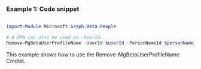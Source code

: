 ### Example 1: Code snippet

```powershell

Import-Module Microsoft.Graph.Beta.People

# A UPN can also be used as -UserId.
Remove-MgBetaUserProfileName -UserId $userId -PersonNameId $personNameId

```
This example shows how to use the Remove-MgBetaUserProfileName Cmdlet.

